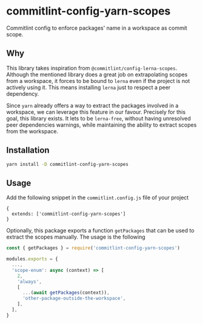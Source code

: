 # commitlint-config-yarn-scopes

Commitlint config to enforce packages' name in a workspace as commit scope.

## Why

This library takes inspiration from `@commitlint/config-lerna-scopes`. Although the mentioned library does a great job on extrapolating scopes from a workspace, it forces to be bound to `lerna` even if the project is not actively using it. This means installing `lerna` just to respect a peer dependency.

Since `yarn` already offers a way to extract the packages involved in a workspace, we can leverage this feature in our favour. Precisely for this goal, this library exists. It lets to be `lerna-free`, without having unresolved peer dependencies warnings, while maintaining the ability to extract scopes from the workspace.

## Installation

```bash
yarn install -D commitlint-config-yarn-scopes
```

## Usage

Add the following snippet in the `commitlint.config.js` file of your project

```suggestion
{
  extends: ['commitlint-config-yarn-scopes']
}
```

Optionally, this package exports a function `getPackages` that can be used to extract the scopes manually. The usage is the following

```javascript
const { getPackages } = require('commitlint-config-yarn-scopes')

modules.exports = {
  ...,
  'scope-enum': async (context) => [
    2,
    'always',
    [
      ...(await getPackages(context)),
      'other-package-outside-the-workspace',
    ],
  ],
}
```
